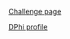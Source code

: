 [Challenge page](https://dphi.tech/challenges/)

[DPhi profile](https://dphi.tech/profile/sidt-ai/)

